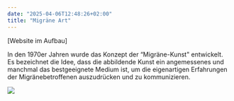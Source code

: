 ```yaml
---
date: "2025-04-06T12:48:26+02:00"
title: "Migräne Art"
---
```


[Website im Aufbau]


In den 1970er Jahren wurde das Konzept der “Migräne-Kunst" entwickelt. Es bezeichnet die Idee, dass die abbildende Kunst ein angemessenes und manchmal das bestgeeignete Medium ist, um die
eigenartigen Erfahrungen der Migränebetroffenen auszudrücken und zu kommunizieren.


![](/images/migraine-computer.png)
